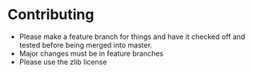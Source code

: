 # Contributing

 - Please make a feature branch for things and have it checked off and tested 
 before being merged into master.
 - Major changes must be in feature branches
 - Please use the zlib license

